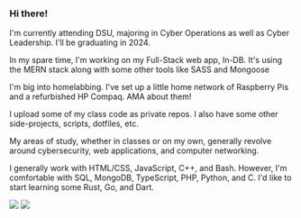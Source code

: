 ### Hi there!

I'm currently attending DSU, majoring in Cyber Operations as well as Cyber Leadership. I'll be graduating in 2024. <br>

In my spare time, I'm working on my Full-Stack web app, In-DB. It's using the MERN stack along with some other tools like SASS and Mongoose <br>

I'm big into homelabbing. I've set up a little home network of Raspberry Pis and a refurbished HP Compaq. AMA about them! <br>

I upload some of my class code as private repos. I also have some other side-projects, scripts, dotfiles, etc. <br>

My areas of study, whether in classes or on my own, generally revolve around cybersecurity, web applications, and computer networking. 

I generally work with HTML/CSS, JavaScript, C++, and Bash. However, I'm comfortable with SQL, MongoDB, TypeScript, PHP, Python, and C. I'd like to start learning some Rust, Go, and Dart.

![](https://github.com/DanEager19/github-stats/blob/master/generated/overview.svg) ![](https://github.com/DanEager19/github-stats/blob/master/generated/languages.svg)
